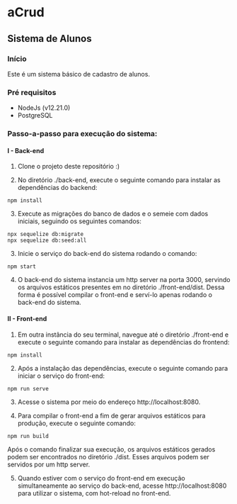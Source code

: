 # aCrud #
## Sistema de Alunos ##

### Início ###
Este é um sistema básico de cadastro de alunos.

### Pré requisitos ###
- NodeJs (v12.21.0)
- PostgreSQL

### Passo-a-passo para execução do sistema: ###
#### I - Back-end ####
1. Clone o projeto deste repositório :)

2. No diretório ./back-end, execute o seguinte comando para instalar as dependências do backend:
```
npm install
```
3. Execute as migrações do banco de dados e o semeie com dados iniciais, seguindo os seguintes comandos:
```
npx sequelize db:migrate
npx sequelize db:seed:all
```

3. Inicie o serviço do back-end do sistema rodando o comando:
````
npm start
````

4. O back-end do sistema instancia um http server na porta 3000, servindo os arquivos estáticos presentes em no diretório ./front-end/dist. Dessa forma é possível compilar o front-end e serví-lo apenas rodando o back-end do sistema.

#### II - Front-end ####
1. Em outra instância do seu terminal, navegue até o diretório ./front-end e execute o seguinte comando para instalar as dependências do frontend:
````
npm install
````

2. Após a instalação das dependências, execute o seguinte comando para iniciar o serviço do front-end:
````
npm run serve
````

3. Acesse o sistema por meio do endereço http://localhost:8080.

4. Para compilar o front-end a fim de gerar arquivos estáticos para produção, execute o seguinte comando:
```
npm run build
```
Após o comando finalizar sua execução, os arquivos estáticos gerados podem ser encontrados no diretório ./dist. Esses arquivos podem ser servidos por um http server.

5. Quando estiver com o serviço do front-end em execução simultaneamente ao serviço do back-end, acesse http://localhost:8080 para utilizar o sistema, com hot-reload no front-end.
